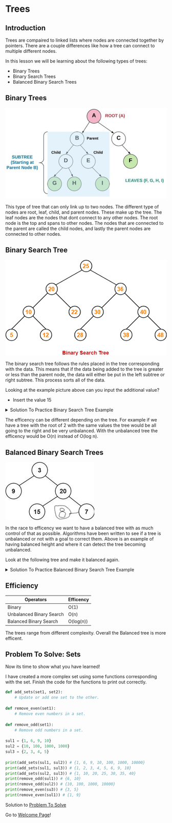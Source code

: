 # Trees

## Introduction
Trees are compaired to linked lists where nodes are connected together by pointers. There are a couple differences like how a tree can connect to multiple different nodes.

In this lesson we will be learning about the following types of trees:
* Binary Trees
* Binary Search Trees
* Balanced Binary Search Trees

## Binary Trees
![Binary](pictures/binary.png)

This type of tree that can only link up to two nodes. The different type of nodes are root, leaf, child, and parent nodes. These make up the tree. The leaf nodes are the nodes that dont connect to any other nodes. The root node is the top and spans to other nodes. The nodes that are connected to the parent are called the child nodes, and lastly the parent nodes are connected to other nodes. 

## Binary Search Tree
![Binary Search](pictures/binary-search.png)

The binary search tree follows the rules placed in the tree corresponding with the data. This means that if the data being added to the tree is greater or less than the parent node, the data will either be put in the left subtree or right subtree. This process sorts all of the data.

Looking at the example picture above can you input the additional value?
* Insert the value 15
<details>
<summary markdown="span">Solution To Practice Binary Search Tree Example</summary>

![Binary Search Answer](pictures/binary-search-answer.png.jpg)

We can see that the "15" is less then the "25" at the root so we go to the left. Then it is less than the "20" so we go to the left again. It is greater than the "10" so we go to the right. Then it is greater than the "12" so we go to the right again.
</details>

The efficency can be different depending on the tree. For example if we have a tree with the root of 2 with the same values the tree would be all going to the right and be very unbalanced. With the unbalanced tree the efficency would be O(n) instead of O(log n).

## Balanced Binary Search Trees
![Balanced Binary Search](pictures/balanced-binary-search-example-1.jpg)

In the race to efficency we want to have a balanced tree with as much control of that as possible. Algorithms have been written to see if a tree is unbalanced or not with a goal to correct them. Above is an example of having balanced height and where it can detect the tree becoming unbalanced.

Look at the following tree and make it balanced again.
<details>
<summary markdown="span">Solution To Practice Balanced Binary Search Tree Example</summary>

![Balanced Binary Search](pictures/balanced-binary-search-example-answer.jpg)

First we have to look and see the problem. As we can see the unbalanced side of the tree is where the "8" is. The height doesnt match up to the other side. We rotate the nodes and now it is balanced.

</details>

## Efficiency
Operators | Efficency
 --- | ---
Binary | O(1)
Unbalanced Binary Search | O(n)
Balanced Binary Search | O(log(n))
The trees range from different complexity. Overall the Balanced tree is more efficent.

## Problem To Solve: Sets
Now its time to show what you have learned!

I have created a more complex set using some functions corresponding with the set. Finish the code for the functions to print out correctly.
```py
def add_sets(set1, set2):
    # Update or add one set to the other.

def remove_even(set1):
    # Remove even numbers in a set.

def remove_odd(set1):
    # Remove odd numbers in a set.

sul1 = {1, 6, 9, 10}
sul2 = {10, 100, 1000, 1000}
sul3 = {2, 3, 4, 5}

print(add_sets(sul1, sul2)) # {1, 6, 9, 10, 100, 1000, 10000}
print(add_sets(sul1, sul3)) # {1, 2, 3, 4, 5, 6, 9, 10}
print(add_sets(sul2, sul3)) # {1, 10, 20, 25, 30, 35, 40}
print(remove_odd(sul1)) # {6, 10}
print(remove_odd(sul2)) # {10, 100, 1000, 10000}
print(remove_even(su3)) # {3, 5}
print(remove_even(sul1)) # {1, 9}
```
Solution to [Problem To Solve](answers/set-answer.md)

Go to [Welcome Page](0-welcome.md)!